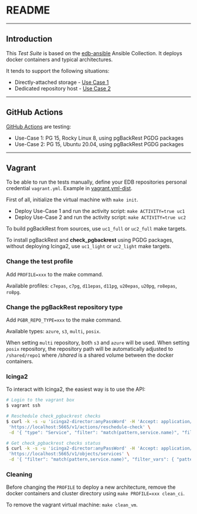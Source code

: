 # README

<!--
(\_/)
( •_•)
/ > 🐘
-->

---

## Introduction

This _Test Suite_ is based on the [edb-ansible](https://github.com/EnterpriseDB/edb-ansible) Ansible Collection. It deploys docker containers and typical architectures.

It tends to support the following situations:
* Directly-attached storage - [Use Case 1](https://www.enterprisedb.com/docs/supported-open-source/pgbackrest/06-use_case_1/)
* Dedicated repository host - [Use Case 2](https://www.enterprisedb.com/docs/supported-open-source/pgbackrest/07-use_case_2)

---

## GitHub Actions

[GitHub Actions](../.github/workflows/main.yml) are testing:
  * Use-Case 1: PG 15, Rocky Linux 8, using pgBackRest PGDG packages
  * Use-Case 2: PG 15, Ubuntu 20.04, using pgBackRest PGDG packages

---

## Vagrant

To be able to run the tests manually, define your EDB repositories personal credential `vagrant.yml`. Example in [vagrant.yml-dist](vagrant.yml-dist).

First of all, initialize the virtual machine with `make init`.

* Deploy Use-Case 1 and run the activity script: `make ACTIVITY=true uc1`
* Deploy Use-Case 2 and run the activity script: `make ACTIVITY=true uc2`

To build pgBackRest from sources, use `uc1_full` or `uc2_full` make targets.

To install pgBackRest and **check_pgbackrest** using PGDG packages, without deploying Icinga2, use `uc1_light` or `uc2_light` make targets.

### Change the test profile

Add `PROFILE=xxx` to the make command.

Available profiles: `c7epas`, `c7pg`, `d11epas`, `d11pg`, `u20epas`, `u20pg`, `ro8epas`, `ro8pg`.

### Change the pgBackRest repository type

Add `PGBR_REPO_TYPE=xxx` to the make command.

Available types: `azure`, `s3`, `multi`, `posix`.

When setting `multi` repository, both `s3` and `azure` will be used. When setting `posix` repository, the repository path will be automatically adjusted to `/shared/repo1` where */shared* is a shared volume between the docker containers.

### Icinga2

To interact with Icinga2, the easiest way is to use the API:

```bash
# Login to the vagrant box
$ vagrant ssh

# Reschedule check_pgbackrest checks
$ curl -k -s -u 'icinga2-director:anyPassWord' -H 'Accept: application/json' -X POST \
 'https://localhost:5665/v1/actions/reschedule-check' \
 -d '{ "type": "Service", "filter": "match(pattern,service.name)", "filter_vars": { "pattern": "pgbackrest*" }, "pretty": true }' |jq

# Get check_pgbackrest checks status
$ curl -k -s -u 'icinga2-director:anyPassWord' -H 'Accept: application/json' -X GET \
 'https://localhost:5665/v1/objects/services' \
 -d '{ "filter": "match(pattern,service.name)", "filter_vars": { "pattern": "pgbackrest*" } }' |jq
```

### Cleaning

Before changing the `PROFILE` to deploy a new architecture, remove the docker containers and cluster directory using `make PROFILE=xxx clean_ci`.

To remove the vagrant virtual machine: `make clean_vm`.
